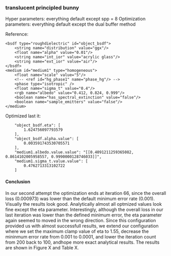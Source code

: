 ### translucent principled bunny
Hyper parameters: everything default except spp = 8 
Optimization parameters: everything default except the dual buffer method

Reference:
```
<bsdf type="roughdielectric" id="object_bsdf">
    <string name="distribution" value="ggx"/>
    <float name="alpha" value="0.01"/>
    <string name="int_ior" value="acrylic glass"/>
    <string name="ext_ior" value="air"/>
</bsdf>
<medium id="medium1" type="homogeneous">
    <float name="scale" value="5"/>
    <!-- <ref id="hg_phase1" name="phase_hg"/> -->
    <phase type="isotropic" />
    <float name="sigma_t" value="0.4"/>
    <rgb name="albedo" value="0.412, 0.824, 0.999"/>
    <boolean name="has_spectral_extinction" value="false"/>
    <boolean name="sample_emitters" value="false"/>
</medium>
```


Optimized last it:
```
    "object_bsdf.eta": [
        1.624756097793579
    ],
    "object_bsdf.alpha.value": [
        0.003591743530705571
    ],
    "medium1.albedo.value.value": "[[0.4091211259365082, 0.8614102005958557, 0.9990000128746033]]",
    "medium1.sigma_t.value.value": [
        0.4762713313102722
    ]
```

#### Conclusion
In our second attempt the optimization ends at iteration 66, since the overall loss (0.000973) was lower than the default minimum error rate (0.001). Visually the results look good. Analytically almost all optmized values look fine except the eta parameter. Interestingly, although the overall loss in our last iteration was lower than the defined minimum error, the eta parameter again seemed to moved in the wrong direction. Since this configuration provided us with almost successfull results, we extend our configuration where we set the maximum clamp value of eta to 1.55, decrease the mininmum error rate from 0.001 to 0.0001, and lower the iteration count from 200 back to 100, andhope more exact analytical results. The results are shown in Figure X and Table X.